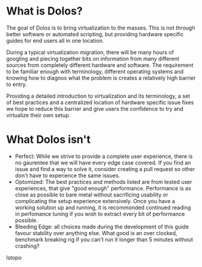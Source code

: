 # What is Dolos?

The goal of Dolos is to bring virtualization to the masses. This is not through better software or automated scripting, but providing hardware specific guides for end users all in one location.

During a typical virtualization migration, there will be many hours of googling and piecing together bits on information from many different sources from completely different hardware and software. The requirement to be familiar enough with terminology, different operating systems and knowing how to diagnos what the problem is creates a relatively high barrier to entry.

Providing a detailed introduction to virtualization and its terminology, a set of best practices and a centralized location of hardware specific issue fixes we hope to reduce this barrier and give users the confidence to try and virtualize their own setup. 

# What Dolos isn't

* Perfect: While we strive to provide a complete user experience, there is no gaurentee that we will have every edge case covered. If you find an issue and find a way to solve it, consider creating a pull request so other don't have to experience the same issues. 
* Optomized: The best practices and methods listed are from tested user experiences, that give "good enough" performance. Performance is as close as possible to bare metal without sacrificing usability or complicating the setup experience extensively. Once you have a working solution up and running, it is recommonded continued reading in perfomance tuning if you wish to extract every bit of performance possible.
* Bleeding Edge: all choices made during the development of this guide favour stability over anything else. What good is an over clocked, benchmark breaking rig if you can't run it longer than 5 minutes without crashing?


lstopo
